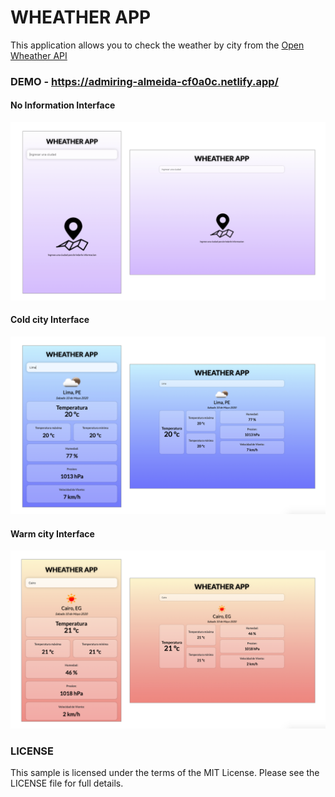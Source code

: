 # WHEATHER APP
This application allows you to check the weather by city from the [Open Wheather API](https://openweathermap.org)

### DEMO - https://admiring-almeida-cf0a0c.netlify.app/

#### No Information Interface
![](img/no-information.png)
#### Cold city Interface
![](img/Cold.png)
#### Warm city Interface
![](img/Warm.png)

### LICENSE

This sample is licensed under the terms of the MIT License. Please see the LICENSE file for full details.
